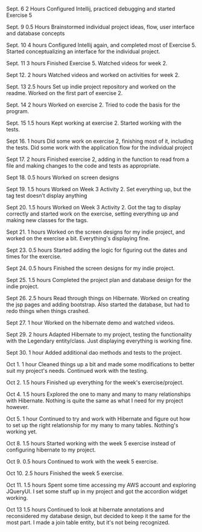 Sept. 6			2 Hours
Configured Intellij, practiced debugging and started Exercise 5

Sept. 9			0.5 Hours
Brainstormed individual project ideas, flow, user interface and database concepts

Sept. 10		4 hours
Configured Intellij again, and completed most of Exercise 5. Started conceptualizing an interface for the individual project. 

Sept. 11			3 hours
Finished Exercise 5. Watched videos for week 2. 

Sept 12. 		2 hours
Watched videos and worked on activities for week 2. 

Sept. 13 		2.5 hours
Set up indie project repository and worked on the readme. Worked on the first part of exercise 2. 

Sept. 14		2 hours
Worked on exercise 2. Tried to code the basis for the program. 

Sept. 15		1.5 hours
Kept working at exercise 2. Started working with the tests. 

Sept 16. 		1 hours
Did some work on exercise 2, finishing most of it, including the tests. Did some work with the application flow for the individual project

Sept 17. 		2 hours
Finished exercise 2, adding in the function to read from a file and making changes to the code and tests as appropriate. 

Sept 18. 		0.5 hours
Worked on screen designs

Sept 19. 		1.5 hours
Worked on Week 3 Activity 2. Set everything up, but the tag test doesn’t display anything

Sept 20.    1.5 hours
Worked on Week 3 Activity 2. Got the tag to display correctly and started work on the exercise, setting everything up and making new classes for the tags. 

Sept 21.  1 hours
Worked on the screen designs for my indie project, and worked on the exercise a bit. Everything's displaying fine.

Sept 23.  0.5 hours
Started adding the logic for figuring out the dates and times for the exercise. 

Sept 24.  0.5 hours
Finished the screen designs for my indie project.

Sept 25.    1.5 hours
Completed the project plan and database design for the indie project. 

Sept 26. 2.5 hours
Read through things on Hibernate. Worked on creating the jsp pages and adding bootstrap. Also started the database, but had to redo things when things crashed.

Sept 27.    1 hour
Worked on the hibernate demo and watched videos. 

Sept 29.    2 hours
Adapted Hibernate to my project, testing the functionality with the Legendary entity/class. Just displaying everything is working fine.

Sept 30.    1 hour
Added additional dao methods and tests to the project. 

Oct 1.      1 hour
Cleaned things up a bit and made some modifications to better suit my project's needs. Continued work with the testing. 

Oct 2.      1.5 hours
Finished up everything for the week's exercise/project.

Oct 4.      1.5 hours
Explored the one to many and many to many relationships with Hibernate. Nothing is quite the same as what I need for my project however.

Oct 5.      1 hour
Continued to try and work with Hibernate and figure out how to set up the right relationship for my many to many tables. Nothing's working yet.

Oct 8.      1.5 hours
Started working with the week 5 exercise instead of configuring hibernate to my project. 

Oct 9.      0.5 hours
Continued to work with the week 5 exercise.

Oct 10.     2.5 hours
Finished the week 5 exercise.

Oct 11.     1.5 hours
Spent some time accessing my AWS account and exploring JQueryUI. I set some stuff up in my project and got the accordion widget working.

Oct 13      1.5 hours
Continued to look at hibernate annotations and reconsidered my database design, but decided to keep it the same for the most part. I made a join table entity, but it's not being recognized.

